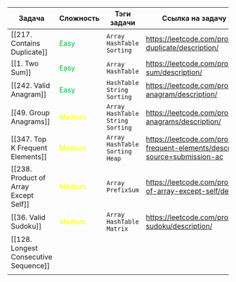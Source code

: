 | Задача                                | Сложность                            | Тэги задачи                            | Ссылка на задачу в LeetCode                                                             |
| ------------------------------------- | ------------------------------------ | -------------------------------------- | --------------------------------------------------------------------------------------- |
| [[217. Contains Duplicate]]           | <font color="#00BA3E"> Easy</font>   | `Array` `HashTable` `Sorting`          | https://leetcode.com/problems/contains-duplicate/description/                           |
| [[1. Two Sum]]                        | <font color="#00BA3E"> Easy</font>   | `Array` `HashTable`                    | https://leetcode.com/problems/two-sum/description/                                      |
| [[242. Valid Anagram]]                | <font color="#00BA3E"> Easy</font>   | `HashTable` `String` `Sorting`         | https://leetcode.com/problems/valid-anagram/description/                                |
| [[49. Group Anagrams]]                | <font color="#FFFF00"> Medium</font> | `Array` `HashTable` `String` `Sorting` | https://leetcode.com/problems/group-anagrams/description/                               |
| [[347. Top K Frequent Elements]]      | <font color="#FFFF00"> Medium</font> | `Array` `HashTable` `Sorting` `Heap`   | https://leetcode.com/problems/top-k-frequent-elements/description/?source=submission-ac |
| [[238. Product of Array Except Self]] | <font color="#FFFF00"> Medium</font> | `Array` `PrefixSum`                    | https://leetcode.com/problems/product-of-array-except-self/description/                 |
| [[36. Valid Sudoku]]                  | <font color="#FFFF00"> Medium</font> | `Array` `HashTable` `Matrix`           | https://leetcode.com/problems/valid-sudoku/description/                                 |
| [[128. Longest Consecutive Sequence]] |                                      |                                        |                                                                                         |
|                                       |                                      |                                        |                                                                                         |
